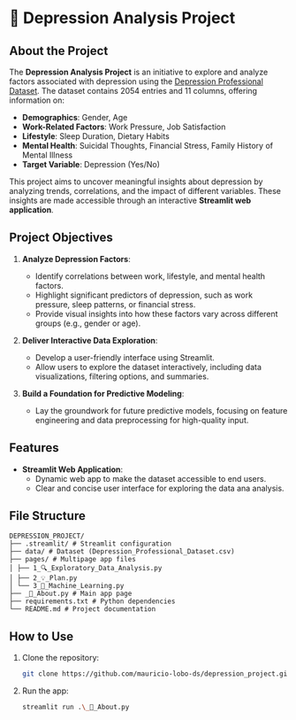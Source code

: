 # 🔹 Depression Analysis Project

## About the Project
The **Depression Analysis Project** is an initiative to explore and analyze factors associated with depression using the [Depression Professional Dataset](https://www.kaggle.com/datasets/ikynahidwin/depression-professional-dataset/data). The dataset contains 2054 entries and 11 columns, offering information on:
- **Demographics**: Gender, Age
- **Work-Related Factors**: Work Pressure, Job Satisfaction
- **Lifestyle**: Sleep Duration, Dietary Habits
- **Mental Health**: Suicidal Thoughts, Financial Stress, Family History of Mental Illness
- **Target Variable**: Depression (Yes/No)

This project aims to uncover meaningful insights about depression by analyzing trends, correlations, and the impact of different variables. These insights are made accessible through an interactive **Streamlit web application**.

## Project Objectives
1. **Analyze Depression Factors**:
   - Identify correlations between work, lifestyle, and mental health factors.
   - Highlight significant predictors of depression, such as work pressure, sleep patterns, or financial stress.
   - Provide visual insights into how these factors vary across different groups (e.g., gender or age).

2. **Deliver Interactive Data Exploration**:
   - Develop a user-friendly interface using Streamlit.
   - Allow users to explore the dataset interactively, including data visualizations, filtering options, and summaries.

3. **Build a Foundation for Predictive Modeling**:
   - Lay the groundwork for future predictive models, focusing on feature engineering and data preprocessing for high-quality input.

## Features
- **Streamlit Web Application**:
  - Dynamic web app to make the dataset accessible to end users.
  - Clear and concise user interface for exploring the data ana analysis.

## File Structure
```
DEPRESSION_PROJECT/
├── .streamlit/ # Streamlit configuration
├── data/ # Dataset (Depression_Professional_Dataset.csv)
├── pages/ # Multipage app files
│ ├── 1_🔍_Exploratory_Data_Analysis.py
│ ├── 2_💡_Plan.py
│ └── 3_🤖_Machine_Learning.py
├── _🔹_About.py # Main app page
├── requirements.txt # Python dependencies
└── README.md # Project documentation
```

## How to Use
1. Clone the repository:
   ```bash
   git clone https://github.com/mauricio-lobo-ds/depression_project.git
2. Run the app:
   ```bash
   streamlit run .\_🔹_About.py
